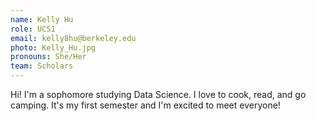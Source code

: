```yaml
---
name: Kelly Hu
role: UCS1
email: kelly8hu@berkeley.edu
photo: Kelly_Hu.jpg
pronouns: She/Her
team: Scholars
---
```

Hi! I'm a sophomore studying Data Science. I love to cook, read, and go camping. It's my first semester and I'm excited to meet everyone!